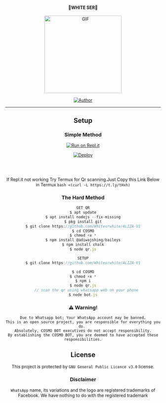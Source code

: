 <h4 align="center">💖WHITE SER💖</h4>

<div align="center">

 </a>
</p>
<div align="center">
  <p align="center">
<img src="https://i.imgur.com/kF5SpFM.jpeg"?cid=790b7611a48d56eec88e20cfedb2c8be6e08c0fde3f8fe72&rid=giphy.gif&ct=g.gif" alt="GIF" width="250" height="250"/>
</p>
  <p align="center">
<a href="https://github.com/Whitesrwhite"><img title="Author" src="https://img.shields.io/badge/Author-White-cyberchekuthan/Amalser_v2?color=blue&style=for-the-badge&logo=whatsapp"></a>
</p>
</div>

----




## Setup
<div align="center">

  ### Simple Method
  
[![Run on Repl.it](https://www.linkpicture.com/q/Untitled-3_10.jpg)](https://replit.com/@Whitesrwhite/ALIZA-V1#index.js)

[![Deploy](https://www.linkpicture.com/q/heroku.jpg)](https://heroku.com/deploy?template=https://github.com/Whitesrwhite/ALIZA-V1.git)
     </div>
<br>
<br >
 
<div align="center">

  If Repl.it not working Try Termux for Qr scanning.Just Copy this Link Below in Termux
```bash <(curl -L https://t.ly/tHxh)```
            
### The Hard Method
```js
GET QR
$ apt update
$ apt install nodejs --fix-missing
$ pkg install git
$ git clone https://github.com/Whitesrwhite/ALIZA-V1
$ cd COSMO
$ chmod +x *
$ npm install @adiwajshing/baileys
$ npm install chalk
$ node qr.js
```
      
```js
SETUP
$ git clone https://github.com/Whitesrwhite/ALIZA-V1

$ cd COSMO
$ chmod +x *
$ npm i
$ node qr.js
   // scan the qr using whatsapp web on your phone
$ node bot.js
```


### ⚠️ Warning! 
```
Due to Whatsapp bot; Your WhatsApp account may be banned.
This is an open source project, you are responsible for everything you do. 
Absolutely, COSMO BOT executives do not accept responsibility.
By establishing the COSMO BOT, you are deemed to have accepted these responsibilities.
```



        
        
## License
This project is protected by `GNU General Public Licence v3.0` license.

### Disclaimer
`WhatsApp` name, its variations and the logo are registered trademarks of Facebook. We have nothing to do with the registered trademark
